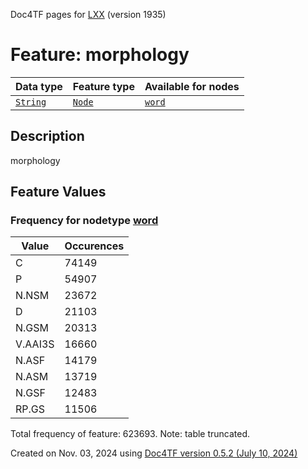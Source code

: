 Doc4TF pages for [LXX](https://github.com/CenterBLC/LXX) (version 1935)
# Feature: morphology
Data type|Feature type|Available for nodes
---|---|---
[`String`](featuresbydatatype.md#string)|[`Node`](featuresbytype.md#node)| [`word`](featuresbynodetype.md#word) 
## Description
morphology
## Feature Values
### Frequency for nodetype [word](featuresbynodetype.md#word)
Value|Occurences
---|---
C|74149
P|54907
N.NSM|23672
D|21103
N.GSM|20313
V.AAI3S|16660
N.ASF|14179
N.ASM|13719
N.GSF|12483
RP.GS|11506

Total frequency of feature: 623693. Note: table truncated.
  

Created on Nov. 03, 2024 using [Doc4TF version 0.5.2 (July 10, 2024)](https://github.com/tonyjurg/Doc4TF/blob/main/CreateFeatureDoc.ipynb) 